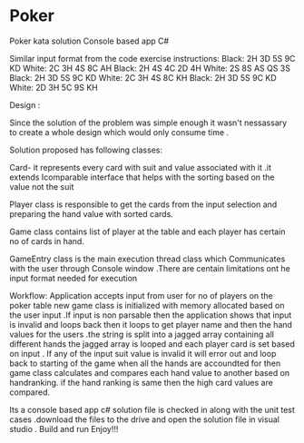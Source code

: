 # Poker
Poker kata solution Console based app C#


Similar input format from the code exercise instructions:
Black: 2H 3D 5S 9C KD White: 2C 3H 4S 8C AH
Black: 2H 4S 4C 2D 4H White: 2S 8S AS QS 3S
Black: 2H 3D 5S 9C KD White: 2C 3H 4S 8C KH
Black: 2H 3D 5S 9C KD White: 2D 3H 5C 9S KH

Design :

Since the solution of the problem was simple enough it wasn't nessassary to create a whole design which would only consume time .

Solution proposed has following classes:

Card- it represents every card with suit and value associated with it .it extends Icomparable interface that helps with the sorting based on the value not the suit
 	
Player class is responsible to get the cards from the input selection and preparing the hand value with sorted cards.

Game class contains list of player at the table and each player has certain no of cards in hand. 

GameEntry class is the main execution thread class which Communicates with the user through Console window .There are centain limitations ont he input format needed for execution

Workflow:
Application accepts input from user for no of players on the poker table
new game class is initialized with memory allocated based on the user input .If input is non parsable then the application shows that input is invalid and loops back
then it loops to get player name and then the hand values for the users .the string is split into a jagged array containing all different hands
the jagged array is looped and each player card is set based on input .
If any of the input suit value is invalid it will error out and loop back to starting of the game
when all the hands are accoundted for then game class calculates and compares each hand value to another based on handranking.
if the hand ranking is same then the high card values are compared.

Its a console based app c# solution file is checked in along with the unit test cases .download the files to the drive and open the solution file in visual studio .
Build and run 
Enjoy!!!
